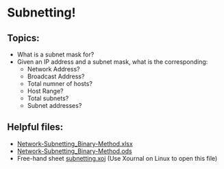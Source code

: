 # Subnetting!


## Topics:
* What is a subnet mask for?
* Given an IP address and a subnet mask, what is the corresponding: 
  * Network Address? 
  * Broadcast Address? 
  * Total numner of hosts?
  * Host Range? 
  * Total subnets?
  * Subnet addresses?

## Helpful files:
* [Network-Subnetting_Binary-Method.xlsx](Network-Subnetting_Binary-Method.xlsx)
* [Network-Subnetting_Binary-Method.ods](Network-Subnetting_Binary-Method.ods)
* Free-hand sheet [subnetting.xoj](subnetting.xoj) (Use Xournal on Linux to open this file)


